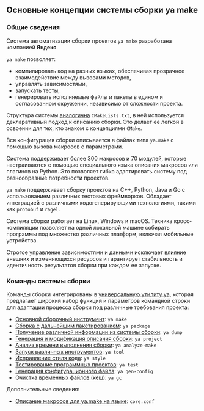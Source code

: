 ## Основные концепции системы сборки ya make

### Общие сведения

Система автоматизации сборки проектов `ya make` разработана компанией **Яндекс**.

`ya make` позволяет:

- компилировать код на разных языках, обеспечивая прозрачное взаимодействие между вызовами методов,
- управлять зависимостями,
- запускать тесты,
- генерировать исполняемые файлы и пакеты в едином и согласованном окружении, независимо от сложности проекта.

Структура системы [аналогична](https://cmake.org/cmake/help/book/mastering-cmake/cmake/Help/guide/tutorial/index.html#id3) `CMakeLists.txt`, в ней используется декларативный подход к описанию сборки. Это делает ее легкой в освоении для тех, кто знаком с концепциями `CMake`.

Вся конфигурация сборки описывается в файлах типа `ya.make` с помощью вызова макросов с параметрами.

Система поддерживает более 300 макросов и 70 модулей, которые настраиваются с помощью специального языка описания макросов или плагинов на Python.
Это позволяет гибко адаптировать систему под разнообразные потребности проектов.

`ya make` поддерживает сборку проектов на C++, Python, Java и Go с использованием различных тестовых фреймворков.
Обладает интеграцией с различными кодогенерирующими технологиями, такими как `protobuf` и `ragel`.

Система сборки работает на Linux, Windows и macOS. Техника кросс-компиляции позволяет на одной локальной машине собирать программы под множество различных платформ, включая мобильные устройства.

Строгое управление зависимостями и данными исключает влияние внешних и изменяющихся ресурсов и гарантирует стабильность и идентичность результатов сборки при каждом ее запуске.

### Команды системы сборки

Команды сборки интегрированы в [универсальную утилиту ya](command.md), которая предлагает широкий набор функций и параметров командной строки для адаптации процесса сборки под различные требования проекта:

- [Основной сборочный инструмент](ya_make.md): `ya make`
- [Сборка с дальнейшим пакетированием](package.md): `ya package`
- [Получение различной информации из системы сборки](ya_dump.md): `ya dump`
- [Генерация и модификация описания сборки](project.md): `ya project`
- [Анализ времени выполнения сборки](analyze_make.md): `ya analyze-make`
- [Запуск различных инструментов](tool.md): `ya tool`
- [Исправление стиля кода](style.md): `ya style`
- [Тестирование программных проектов](test.md): `ya test`
- [Генерация конфигурационного файла](gen-config.md): `ya gen-config`
- [Очистка временных файлов (кеш)](gc.md): `ya gc`

Дополнительные сведения:

- [Описание макросов для ya.make на языке](coreconf.md): `core.conf`
